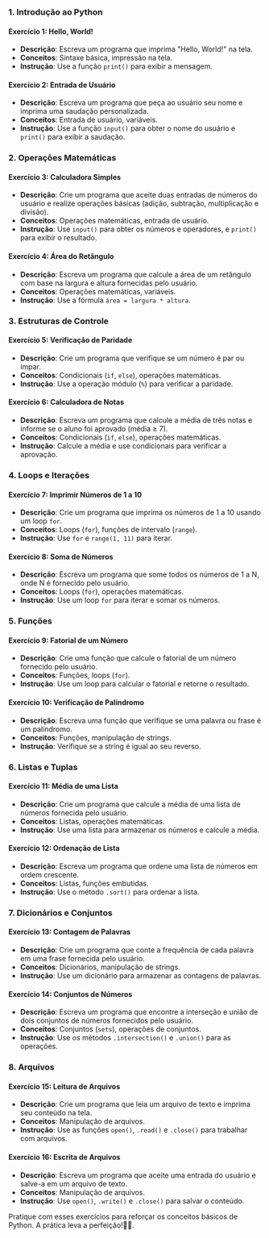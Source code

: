 
### 1. **Introdução ao Python**
#### Exercício 1: Hello, World!
- **Descrição**: Escreva um programa que imprima "Hello, World!" na tela.
- **Conceitos**: Sintaxe básica, impressão na tela.
- **Instrução**: Use a função `print()` para exibir a mensagem.

#### Exercício 2: Entrada de Usuário
- **Descrição**: Escreva um programa que peça ao usuário seu nome e imprima uma saudação personalizada.
- **Conceitos**: Entrada de usuário, variáveis.
- **Instrução**: Use a função `input()` para obter o nome do usuário e `print()` para exibir a saudação.

### 2. **Operações Matemáticas**
#### Exercício 3: Calculadora Simples
- **Descrição**: Crie um programa que aceite duas entradas de números do usuário e realize operações básicas (adição, subtração, multiplicação e divisão).
- **Conceitos**: Operações matemáticas, entrada de usuário.
- **Instrução**: Use `input()` para obter os números e operadores, e `print()` para exibir o resultado.

#### Exercício 4: Área do Retângulo
- **Descrição**: Escreva um programa que calcule a área de um retângulo com base na largura e altura fornecidas pelo usuário.
- **Conceitos**: Operações matemáticas, variáveis.
- **Instrução**: Use a fórmula `área = largura * altura`.

### 3. **Estruturas de Controle**
#### Exercício 5: Verificação de Paridade
- **Descrição**: Crie um programa que verifique se um número é par ou ímpar.
- **Conceitos**: Condicionais (`if`, `else`), operações matemáticas.
- **Instrução**: Use a operação módulo (`%`) para verificar a paridade.

#### Exercício 6: Calculadora de Notas
- **Descrição**: Escreva um programa que calcule a média de três notas e informe se o aluno foi aprovado (média ≥ 7).
- **Conceitos**: Condicionais (`if`, `else`), operações matemáticas.
- **Instrução**: Calcule a média e use condicionais para verificar a aprovação.

### 4. **Loops e Iterações**
#### Exercício 7: Imprimir Números de 1 a 10
- **Descrição**: Crie um programa que imprima os números de 1 a 10 usando um loop `for`.
- **Conceitos**: Loops (`for`), funções de intervalo (`range`).
- **Instrução**: Use `for` e `range(1, 11)` para iterar.

#### Exercício 8: Soma de Números
- **Descrição**: Escreva um programa que some todos os números de 1 a N, onde N é fornecido pelo usuário.
- **Conceitos**: Loops (`for`), operações matemáticas.
- **Instrução**: Use um loop `for` para iterar e somar os números.

### 5. **Funções**
#### Exercício 9: Fatorial de um Número
- **Descrição**: Crie uma função que calcule o fatorial de um número fornecido pelo usuário.
- **Conceitos**: Funções, loops (`for`).
- **Instrução**: Use um loop para calcular o fatorial e retorne o resultado.

#### Exercício 10: Verificação de Palíndromo
- **Descrição**: Escreva uma função que verifique se uma palavra ou frase é um palíndromo.
- **Conceitos**: Funções, manipulação de strings.
- **Instrução**: Verifique se a string é igual ao seu reverso.

### 6. **Listas e Tuplas**
#### Exercício 11: Média de uma Lista
- **Descrição**: Crie um programa que calcule a média de uma lista de números fornecida pelo usuário.
- **Conceitos**: Listas, operações matemáticas.
- **Instrução**: Use uma lista para armazenar os números e calcule a média.

#### Exercício 12: Ordenação de Lista
- **Descrição**: Escreva um programa que ordene uma lista de números em ordem crescente.
- **Conceitos**: Listas, funções embutidas.
- **Instrução**: Use o método `.sort()` para ordenar a lista.

### 7. **Dicionários e Conjuntos**
#### Exercício 13: Contagem de Palavras
- **Descrição**: Crie um programa que conte a frequência de cada palavra em uma frase fornecida pelo usuário.
- **Conceitos**: Dicionários, manipulação de strings.
- **Instrução**: Use um dicionário para armazenar as contagens de palavras.

#### Exercício 14: Conjuntos de Números
- **Descrição**: Escreva um programa que encontre a interseção e união de dois conjuntos de números fornecidos pelo usuário.
- **Conceitos**: Conjuntos (`sets`), operações de conjuntos.
- **Instrução**: Use os métodos `.intersection()` e `.union()` para as operações.

### 8. **Arquivos**
#### Exercício 15: Leitura de Arquivos
- **Descrição**: Crie um programa que leia um arquivo de texto e imprima seu conteúdo na tela.
- **Conceitos**: Manipulação de arquivos.
- **Instrução**: Use as funções `open()`, `.read()` e `.close()` para trabalhar com arquivos.

#### Exercício 16: Escrita de Arquivos
- **Descrição**: Escreva um programa que aceite uma entrada do usuário e salve-a em um arquivo de texto.
- **Conceitos**: Manipulação de arquivos.
- **Instrução**: Use `open()`, `.write()` e `.close()` para salvar o conteúdo.

Pratique com esses exercícios para reforçar os conceitos básicos de Python. A prática leva a perfeição!🚀🐍.
